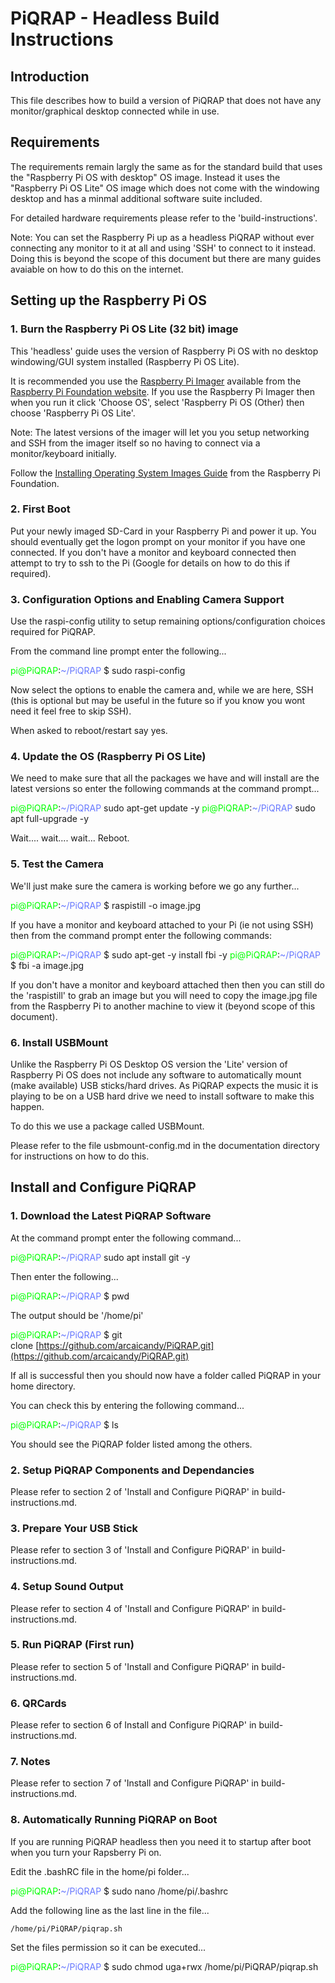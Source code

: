 # PiQRAP - Headless Build Instructions

## Introduction

This file describes how to build a version of PiQRAP that does not have any monitor/graphical desktop connected while in use.

## Requirements

The requirements remain largly the same as for the standard build that uses the "Raspberry Pi OS with desktop" OS image. Instead it uses the "Raspberry Pi OS Lite" OS image which does not come with the windowing desktop and has a minmal additional software suite included.

For detailed hardware requirements please refer to the 'build-instructions'.

Note: You can set the Raspberry Pi up as a headless PiQRAP without ever connecting any monitor to it at all and using 'SSH' to connect to it instead. Doing this is beyond the scope of this document but there are many guides avaiable on how to do this on the internet.

## Setting up the Raspberry Pi OS

### 1\. Burn the Raspberry Pi OS Lite \(32 bit\) image

This 'headless' guide uses the version of Raspberry Pi OS with no desktop windowing/GUI system installed (Raspberry Pi OS Lite).

It is recommended you use the [Raspberry Pi Imager](https://www.raspberrypi.org/software/) available from the [Raspberry Pi Foundation website](https://www.raspberrypi.org/).
If you use the Raspberry Pi Imager then when you run it click 'Choose OS', select 'Raspberry Pi OS (Other) then choose 'Raspberry Pi OS Lite'.

Note: The latest versions of the imager will let you you setup networking and SSH from the imager itself so no having to connect via a monitor/keyboard initially.

Follow the [Installing Operating System Images Guide](https://www.raspberrypi.org/documentation/installation/installing-images/README.md) from the Raspberry Pi Foundation.

### 2\. First Boot

Put your newly imaged SD-Card in your Raspberry Pi and power it up. You should eventually get the logon prompt on your monitor if you have one connected.
If you don't have a monitor and keyboard connected then attempt to try to ssh to the Pi (Google for details on how to do this if required).

### 3\. Configuration Options and Enabling Camera Support

Use the raspi-config utility to setup remaining options/configuration choices required for PiQRAP.

From the command line prompt enter the following...

<span class="colour" style="color:rgb(0, 255, 0)">pi@PiQRAP</span>:<span class="colour" style="color:rgb(102, 119, 255)">\~/PiQRAP</span> $ sudo raspi-config

Now select the options to enable the camera and, while we are here, SSH (this is optional but may be useful in the future so if you know you wont need it feel free to skip SSH).

When asked to reboot/restart say yes.

### 4\. Update the OS \(Raspberry Pi OS Lite\)

We need to make sure that all the packages we have and will install are the latest versions so enter the following commands at the command prompt...

<span class="colour" style="color:rgb(0, 255, 0)">pi@PiQRAP</span>:<span class="colour" style="color:rgb(102, 119, 255)">\~/PiQRAP</span> sudo apt-get update -y
<span class="colour" style="color:rgb(0, 255, 0)">pi@PiQRAP</span>:<span class="colour" style="color:rgb(102, 119, 255)">\~/PiQRAP</span> sudo apt full-upgrade -y

Wait.... wait.... wait... Reboot.

### 5\. Test the Camera

We'll just make sure the camera is working before we go any further...

<span class="colour" style="color:rgb(0, 255, 0)">pi@PiQRAP</span>:<span class="colour" style="color:rgb(102, 119, 255)">\~/PiQRAP</span> $ raspistill -o image.jpg

If you have a monitor and keyboard attached to your Pi (ie not using SSH) then from the command prompt enter the following commands:

<span class="colour" style="color:rgb(0, 255, 0)">pi@PiQRAP</span>:<span class="colour" style="color:rgb(102, 119, 255)">\~/PiQRAP</span> $ sudo apt-get -y install fbi -y
<span class="colour" style="color:rgb(0, 255, 0)">pi@PiQRAP</span>:<span class="colour" style="color:rgb(102, 119, 255)">\~/PiQRAP</span> $ fbi -a image.jpg

If you don't have a monitor and keyboard attached then then you can still do the 'raspistill' to grab an image but you will need to copy the image.jpg file from the Raspberry Pi to another machine to view it (beyond scope of this document).

### 6\. Install USBMount

Unlike the Raspberry Pi OS Desktop OS version the 'Lite' version of Raspberry Pi OS does not include any software to automatically mount (make available) USB sticks/hard drives. As PiQRAP expects the music it is playing to be on a USB hard drive we need to install software to make this happen.

To do this we use a package called USBMount.

Please refer to the file usbmount-config.md in the documentation directory for instructions on how to do this.

## Install and Configure PiQRAP

### 1\. Download the Latest PiQRAP Software

At the command prompt enter the following command...

<span class="colour" style="color:rgb(0, 255, 0)">pi@PiQRAP</span>:<span class="colour" style="color:rgb(102, 119, 255)">\~/PiQRAP</span> sudo apt install git -y

Then enter the following...

<span class="colour" style="color:rgb(0, 255, 0)">pi@PiQRAP</span>:<span class="colour" style="color:rgb(102, 119, 255)">\~/PiQRAP</span> $ pwd

The output should be '/home/pi'

<span class="colour" style="color:rgb(0, 255, 0)">pi@PiQRAP</span>:<span class="colour" style="color:rgb(102, 119, 255)">\~/PiQRAP</span> $ git clone [https://github.com/arcaicandy/PiQRAP.git](https://github.com/arcaicandy/PiQRAP.git)

If all is successful then you should now have a folder called PiQRAP in your home directory.

You can check this by entering the following command...

<span class="colour" style="color:rgb(0, 255, 0)">pi@PiQRAP</span>:<span class="colour" style="color:rgb(102, 119, 255)">\~/PiQRAP</span> $ ls

You should see the PiQRAP folder listed among the others.

### 2\. Setup PiQRAP Components and Dependancies

Please refer to section 2 of 'Install and Configure PiQRAP' in build-instructions.md.

### 3\. Prepare Your USB Stick

Please refer to section 3 of 'Install and Configure PiQRAP' in build-instructions.md.

### 4\. Setup Sound Output

Please refer to section 4 of 'Install and Configure PiQRAP' in build-instructions.md.

### 5\. Run PiQRAP \(First run\)

Please refer to section 5 of 'Install and Configure PiQRAP' in build-instructions.md.

### 6\. QRCards

Please refer to section 6 of Install and Configure PiQRAP' in build-instructions.md.

### 7\. Notes

Please refer to section 7 of 'Install and Configure PiQRAP' in build-instructions.md.

### 8. Automatically Running PiQRAP on Boot

If you are running PiQRAP headless then you need it to startup after boot when you turn your Rapsberry Pi on.

Edit the .bashRC file in the home/pi folder...

<span class="colour" style="color:rgb(0, 255, 0)">pi@PiQRAP</span>:<span class="colour" style="color:rgb(102, 119, 255)">\~/PiQRAP</span> $ sudo nano /home/pi/.bashrc

Add the following line as the last line in the file...

```
/home/pi/PiQRAP/piqrap.sh
```

Set the files permission so it can be executed...

<span class="colour" style="color:rgb(0, 255, 0)">pi@PiQRAP</span>:<span class="colour" style="color:rgb(102, 119, 255)">\~/PiQRAP</span> $ sudo chmod uga+rwx /home/pi/PiQRAP/piqrap.sh

